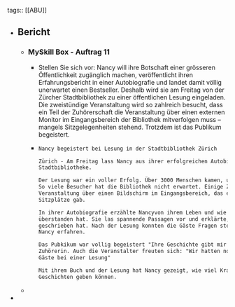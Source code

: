tags:: [[ABU]]

- ## Bericht
	- ### MySkill Box - Auftrag 11
		- Stellen Sie sich vor: Nancy will ihre Botschaft einer grösseren Öffentlichkeit zugänglich machen, veröffentlicht ihren Erfahrungsbericht in einer Autobiografie und landet damit völlig unerwartet einen Bestseller. Deshalb wird sie am Freitag von der Zürcher Stadtbibliothek zu einer öffentlichen Lesung eingeladen. Die zweistündige Veranstaltung wird so zahlreich besucht, dass ein Teil der Zuhörerschaft die Veranstaltung über einen externen Monitor im Eingangsbereich der Bibliothek mitverfolgen muss – mangels Sitzgelegenheiten stehend. Trotzdem ist das Publikum begeistert.
		- ```txt
		  Nancy begeistert bei Lesung in der Stadtbibliothek Zürich
		  
		  Zürich - Am Freitag lass Nancy aus ihrer erfolgreichen Autobiografie in der 
		  Stadtbibliotheke.
		  
		  Der Lesung war ein voller Erfolg. Über 3000 Menschen kamen, um Nancy live zu sehen.
		  So viele Besucher hat die Bibliothek nicht erwartet. Einige Zuhören verfolgten die 
		  Veranstaltung über einen Bildschirm im Eingangsbereich, das es nicht genug 
		  Sitzplätze gab. 
		  
		  In ihrer Autobiografie erzählte Nancyvon ihrem Leben und wie sie schwierig  Zeiten 
		  überstanden hat. Sie las spannende Passagen vor und erklärte, warum sie das Buch 
		  geschrieben hat. Nach der Lesung konnten die Gäste Fragen stellen und mehr über
		  Nancy erfahren.
		  
		  Das Pubkikum war vollig begeistert "Ihre Geschichte gibt mir Mut", sagte eine 
		  Zuhörerin. Auch die Veranstalter freuten sich: "Wir hatten noch nie so viele 
		  Gäste bei einer Lesung"
		  
		  Mit ihrem Buch und der Lesung hat Nancy gezeigt, wie viel Kraft persönliche 
		  Geschichten geben können.
		  ```
	-
-